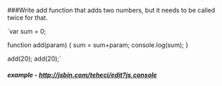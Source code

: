 ###Write add function that adds two numbers, but it needs to be called twice for that.

`var sum = 0;

function add(param) {
  sum = sum+param;
  console.log(sum);
}


add(20);
add(20);`


##### example - http://jsbin.com/teheci/edit?js,console
    


